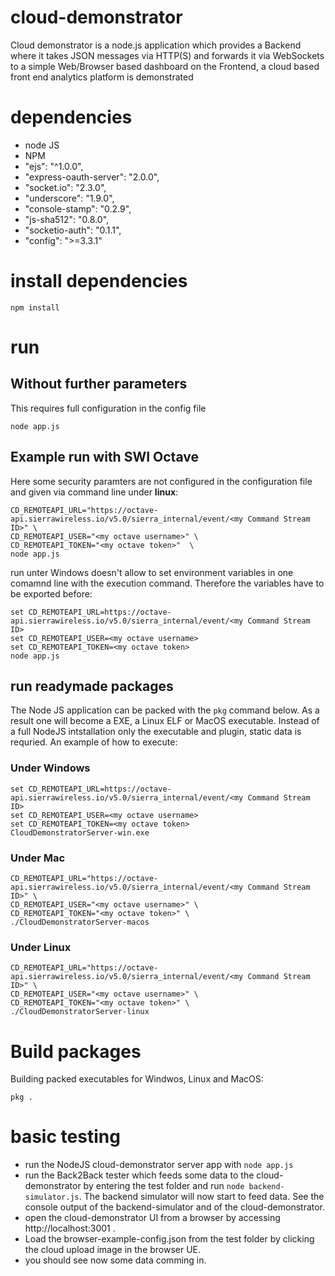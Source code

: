 # cloud-demonstrator
Cloud demonstrator is a node.js application which provides a Backend where it takes JSON messages via HTTP(S) and forwards it via WebSockets to a simple Web/Browser based dashboard on the Frontend, a cloud based front end analytics platform is demonstrated

# dependencies
* node JS
* NPM
* "ejs": "^1.0.0",
* "express-oauth-server": "2.0.0",
* "socket.io": "2.3.0",
* "underscore": "1.9.0",
* "console-stamp": "0.2.9",
* "js-sha512": "0.8.0",
* "socketio-auth": "0.1.1",
* "config": ">=3.3.1"


# install dependencies
```Shell
npm install
```

# run

## Without further parameters 
This requires full configuration in the config file
```Shell
node app.js
```

## Example run with SWI Octave
Here some security paramters are not configured in the configuration file and given via command line under **linux**:
```Shell
CD_REMOTEAPI_URL="https://octave-api.sierrawireless.io/v5.0/sierra_internal/event/<my Command Stream ID>" \
CD_REMOTEAPI_USER="<my octave username>" \
CD_REMOTEAPI_TOKEN="<my octave token>"  \
node app.js
```

run unter Windows doesn't allow to set environment variables in one comamnd line with the execution command. Therefore the variables have to be exported before:

```Shell
set CD_REMOTEAPI_URL=https://octave-api.sierrawireless.io/v5.0/sierra_internal/event/<my Command Stream ID>
set CD_REMOTEAPI_USER=<my octave username>
set CD_REMOTEAPI_TOKEN=<my octave token>
node app.js
```
## run readymade packages
The Node JS application can be packed with the ```pkg``` command below. As a result one will become a EXE, a Linux ELF or MacOS executable. 
Instead of a full NodeJS intstallation only the executable and plugin, static data is requried.
An example of how to execute:

### Under Windows

```Shell
set CD_REMOTEAPI_URL=https://octave-api.sierrawireless.io/v5.0/sierra_internal/event/<my Command Stream ID>
set CD_REMOTEAPI_USER=<my octave username>
set CD_REMOTEAPI_TOKEN=<my octave token> 
CloudDemonstratorServer-win.exe
```


### Under Mac

```Shell
CD_REMOTEAPI_URL="https://octave-api.sierrawireless.io/v5.0/sierra_internal/event/<my Command Stream ID>" \
CD_REMOTEAPI_USER="<my octave username>" \
CD_REMOTEAPI_TOKEN="<my octave token>" \
./CloudDemonstratorServer-macos
```

### Under Linux

```Shell
CD_REMOTEAPI_URL="https://octave-api.sierrawireless.io/v5.0/sierra_internal/event/<my Command Stream ID>" \
CD_REMOTEAPI_USER="<my octave username>" \ 
CD_REMOTEAPI_TOKEN="<my octave token>" \
./CloudDemonstratorServer-linux
```


# Build packages
Building packed executables for Windwos, Linux and MacOS:
```Shell
pkg .
```

# basic testing
* run the NodeJS cloud-demonstrator server app with `node app.js`
* run the Back2Back tester which feeds some data to the cloud-demonstrator by entering the test folder and run `node backend-simulator.js`. The backend simulator will now start to feed data. See the console output of the backend-simulator and of the cloud-demonstrator.
* open the cloud-demonstrator UI from a browser by accessing http://localhost:3001 .
* Load the browser-example-config.json from the test folder by clicking the cloud upload image in the browser UE.
* you should see now some data comming in.

